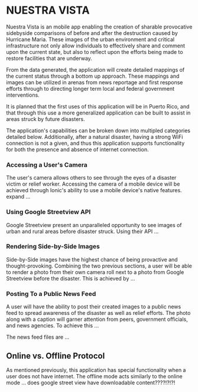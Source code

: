 # NUESTRA VISTA

Nuestra Vista is an mobile app enabling the creation of sharable provocative side­by­side comparisons of before and after the destruction caused by Hurricane Maria. These images of the urban environment and critical infrastructure not only allow individuals to effectively share and comment upon the current state, but also to reflect upon the efforts being made to restore facilities that are underway.

From the data generated, the application will create detailed mappings of the current status through a bottom up approach. These mappings and images can be utilized in arenas from news reportage and first response efforts through to directing longer term local and federal government interventions.

It is planned that the first uses of this application will be in Puerto Rico, and that through this use a more generalized application can be built to assist in areas struck by future disasters.

The application's capabilities can be broken down into multipled categories detailed below. Additionally, after a natural disaster, having a strong WiFi connection is not a given, and thus this application supports functionality for both the presence and absence of internet connection.

### Accessing a User's Camera
The user's camera allows others to see through the eyes of a disaster victim or relief worker. Accessing the camera of a mobile device will be achieved through Ionic's ability to use a mobile device's native features. expand ...

### Using Google Streetview API
Google Streetview present an unparalleled opportunity to see images of urban and rural areas before disaster struck. Using their API ...

### Rendering Side-by-Side Images
Side-by-Side images have the highest chance of being provactive and thought-provoking. Combining the two previous sections, a user will be able to render a photo from their own camera roll next to a photo from Google Streetview before the disaster. This is achieved by ...

### Posting To a Public News Feed
A user will have the ability to post their created images to a public news feed to spread awareness of the disaster as well as relief efforts. The photo along with a caption will garner attention from peers, government officials, and news agencies. To achieve this ...

The news feed files are ...

## Online vs. Offline Protocol

As mentioned previously, this application has special functionality when a user does not have internet. The offline mode acts similarly to the online mode ... does google street view have downloadable content????!?!?! 

